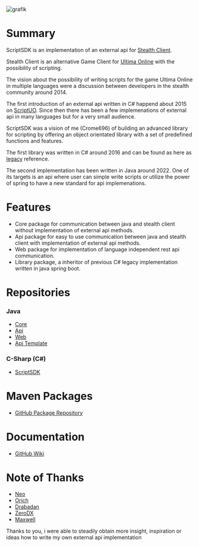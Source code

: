 ![grafik](https://github.com/stealth-scriptsdk/.github/blob/master/196972069-a8439c17-dfc9-4958-99c2-0adc01d008bb.png?raw=true)


# Summary
ScriptSDK is an implementation of an external api for [Stealth Client](https://stealth.od.ua/ "Stealth Client").

Stealth Client is an alternative Game Client for [Ultima Online](https://uo.com/ "Ultima Online") with the possibility of scripting.

The vision about the possibility of writing scripts for the game Ultima Online in multiple languages were a discussion between developers in the stealth community around 2014.

The first introduction of an external api written in C# happend about 2015 on [ScriptUO](http://www.scriptuo.com "ScriptUO"). Since then there has been a few implemenations of external api in many languages but for a very small audience.

ScriptSDK was a vision of me (Crome696) of building an advanced library for scripting by offering an object orientated library with a set of predefined functions and features.

The first library was written in C# around 2016 and can be found as here as [legacy](https://github.com/stealth-scriptsdk/CSharp-ScriptSDK-Legacy "legacy") reference.

The second implementation has been written in Java around 2022. One of its targets is an api where user can simple write scripts or utilize the power of spring to have a new standard for api implemenations.

# Features

- Core package for communication between java and stealth client without implementation of external api methods.
- Api package for easy to use communication between java and stealth client with implementation of external api methods.
- Web package for implementation of language independent rest api communication.
- Library package, a inheritor of previous C# legacy implementation written in java spring boot.

# Repositories

### Java
-  [Core](https://github.com/stealth-scriptsdk/java-core)
-  [Api](https://github.com/stealth-scriptsdk/java-api)
-  [Web](https://github.com/stealth-scriptsdk/java-web)
-  [Api Template](https://github.com/stealth-scriptsdk/java-example)

### C-Sharp (C#)

-  [ScriptSDK ](https://github.com/stealth-scriptsdk/CSharp-ScriptSDK-Legacy)

# Maven Packages
-  [GitHub Package Repository](https://github.com/orgs/stealth-scriptsdk/packages)

# Documentation
-  [GitHub Wiki](https://github.com/stealth-scriptsdk/java-docs)

# Note of Thanks
- [Neo](http://www.scriptuo.com/index.php?action=profile;u=2961) 
- [Orich](http://www.scriptuo.com/index.php?action=profile;u=109) 
- [Drabadan](https://github.com/drabadan/) 
- [ZeroDX](https://github.com/ZeroDX255)
- [Maxwell](https://github.com/Maxwellwr)

Thanks to you, i were able to steadily obtain more insight, inspiration or ideas how to write my own external api implementation
